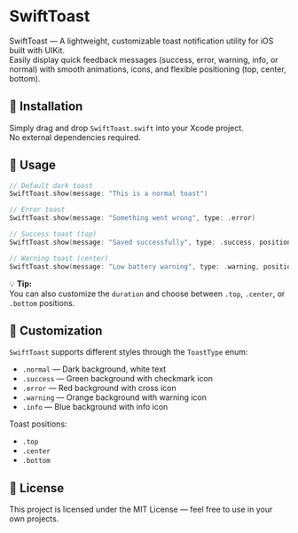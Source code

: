 # SwiftToast

SwiftToast — A lightweight, customizable toast notification utility for iOS built with UIKit.  
Easily display quick feedback messages (success, error, warning, info, or normal) with smooth animations, icons, and flexible positioning (top, center, bottom).

## 📌 Installation

Simply drag and drop `SwiftToast.swift` into your Xcode project.  
No external dependencies required.

## 📌 Usage

```swift
// Default dark toast
SwiftToast.show(message: "This is a normal toast")

// Error toast
SwiftToast.show(message: "Something went wrong", type: .error)

// Success toast (top)
SwiftToast.show(message: "Saved successfully", type: .success, position: .top)

// Warning toast (center)
SwiftToast.show(message: "Low battery warning", type: .warning, position: .center)
```

💡 **Tip:**  
You can also customize the `duration` and choose between `.top`, `.center`, or `.bottom` positions.

## 🎨 Customization

`SwiftToast` supports different styles through the `ToastType` enum:
- `.normal` — Dark background, white text
- `.success` — Green background with checkmark icon
- `.error` — Red background with cross icon
- `.warning` — Orange background with warning icon
- `.info` — Blue background with info icon

Toast positions:
- `.top`
- `.center`
- `.bottom`

## 📄 License

This project is licensed under the MIT License — feel free to use in your own projects.
